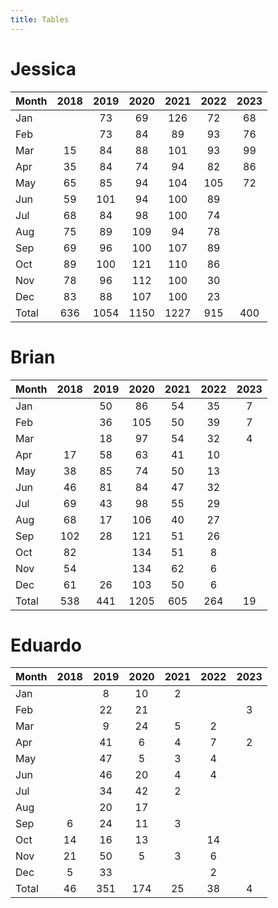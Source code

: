 ```yaml
---
title: Tables
---
```


# Jessica

| Month | 2018 | 2019 | 2020 | 2021 | 2022 | 2023 |
| --- |:---: | :---: | :---: | :---: | :---: | :---: |
| Jan |    | 73 | 69 | 126 | 72 | 68 |
| Feb |    | 73 | 84 | 89 | 93 | 76 |
| Mar | 15 | 84 | 88 | 101 | 93 | 99 |
| Apr | 35 | 84 | 74 | 94 | 82 | 86 |
| May | 65 | 85 | 94 | 104 | 105 | 72 |
| Jun | 59 | 101 | 94 | 100 | 89 |    |
| Jul | 68 | 84 | 98 | 100 | 74 |    |
| Aug | 75 | 89 | 109 | 94 | 78 |    |
| Sep | 69 | 96 | 100 | 107 | 89 |    |
| Oct | 89 | 100 | 121 | 110 | 86 |    |
| Nov | 78 | 96 | 112 | 100 | 30 |    |
| Dec | 83 | 88 | 107 | 100 | 23 |    |
| Total | 636 | 1054 | 1150 | 1227 | 915 | 400 |

# Brian

| Month | 2018 | 2019 | 2020 | 2021 | 2022 | 2023 |
| --- |:---: | :---: | :---: | :---: | :---: | :---: |
| Jan |    | 50 | 86 | 54 | 35 | 7 |
| Feb |    | 36 | 105 | 50 | 39 | 7 |
| Mar |    | 18 | 97 | 54 | 32 | 4 |
| Apr | 17 | 58 | 63 | 41 | 10 |    |
| May | 38 | 85 | 74 | 50 | 13 |    |
| Jun | 46 | 81 | 84 | 47 | 32 |    |
| Jul | 69 | 43 | 98 | 55 | 29 |    |
| Aug | 68 | 17 | 106 | 40 | 27 |    |
| Sep | 102 | 28 | 121 | 51 | 26 |    |
| Oct | 82 |    | 134 | 51 | 8 |    |
| Nov | 54 |    | 134 | 62 | 6 |    |
| Dec | 61 | 26 | 103 | 50 | 6 |    |
| Total | 538 | 441 | 1205 | 605 | 264 | 19 |

# Eduardo

| Month | 2018 | 2019 | 2020 | 2021 | 2022 | 2023 |
| --- |:---: | :---: | :---: | :---: | :---: | :---: |
| Jan |    | 8 | 10 | 2 |    |    |
| Feb |    | 22 | 21 |    |    | 3 |
| Mar |    | 9 | 24 | 5 | 2 |    |
| Apr |    | 41 | 6 | 4 | 7 | 2 |
| May |    | 47 | 5 | 3 | 4 |    |
| Jun |    | 46 | 20 | 4 | 4 |    |
| Jul |    | 34 | 42 | 2 |    |    |
| Aug |    | 20 | 17 |    |    |    |
| Sep | 6 | 24 | 11 | 3 |    |    |
| Oct | 14 | 16 | 13 |    | 14 |    |
| Nov | 21 | 50 | 5 | 3 | 6 |    |
| Dec | 5 | 33 |    |    | 2 |    |
| Total | 46 | 351 | 174 | 25 | 38 | 4 |

